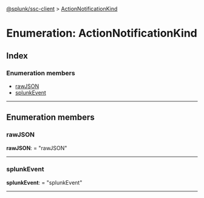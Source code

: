 [@splunk/ssc-client](../README.md) > [ActionNotificationKind](../enums/actionnotificationkind.md)

# Enumeration: ActionNotificationKind

## Index

### Enumeration members

* [rawJSON](actionnotificationkind.md#rawjson)
* [splunkEvent](actionnotificationkind.md#splunkevent)

---

## Enumeration members

<a id="rawjson"></a>

###  rawJSON

**rawJSON**:  = "rawJSON"

___
<a id="splunkevent"></a>

###  splunkEvent

**splunkEvent**:  = "splunkEvent"

___

